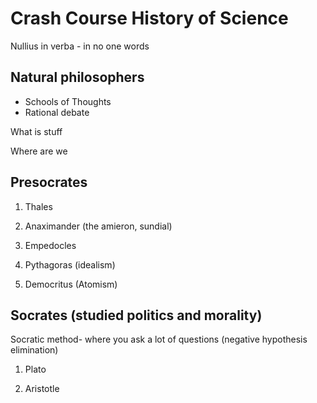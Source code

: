 # Crash Course History of Science

Nullius in verba - in no one words

## Natural philosophers

- Schools of Thoughts
- Rational debate

What is stuff

Where are we

## Presocrates

1. Thales

2. Anaximander (the amieron, sundial)

3. Empedocles

4. Pythagoras (idealism)

5. Democritus (Atomism)

## Socrates (studied politics and morality)

Socratic method- where you ask a lot of questions (negative hypothesis elimination)

1. Plato

2. Aristotle
